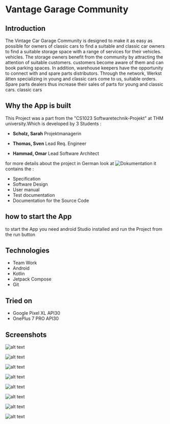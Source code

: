 # Vantage Garage Community

## Introduction
The Vintage Car Garage Community is designed to make it as easy as possible for owners of classic cars to find a suitable
and classic car owners to find a suitable storage space with a range of services for their vehicles.
vehicles.
The storage owners benefit from the community by attracting the attention of suitable customers.
customers become aware of them and can book parking spaces. In addition, warehouse keepers have the opportunity to connect with
and spare parts distributors.
Through the network, Werkst ̈atten specializing in young and classic cars come to us,
suitable orders. Spare parts dealers thus increase their sales of parts for young and classic cars.
classic cars

## Why the App is built
This Project was a part from the "CS1023 Softwaretechnik-Projekt"
at THM university.Which is developed by 3 Students :
- **Scholz, Sarah**
Projektmanagerin

- **Thomas, Sven**
Lead Req. Engineer

- **Hammad, Omar**
Lead Software Architect

for more details about the project in German look at
![Dokumentation](https://github.com/omarali1010/vantage-garage-community/tree/main/Dokumente_SWTP_Weyer_GruppeB)
it contains the :
- Specification
- Software Design
- User manual
- Test documentation
- Documentation for the Source Code


## how to start the App

to start the App you need android Studio installed and run the Project from the run button

## Technologies
- Team Work
- Android
- Kotlin
- Jetpack Compose
- Git



## Tried on
* Google Pixel XL API30
* OnePlus 7 PRO API30


## Screenshots

![alt text](https://github.com/omarali1010/vantage-garage-community/blob/main/login.jpeg)

![alt text](https://github.com/omarali1010/vantage-garage-community/blob/main/profil.jpeg)

![alt text](https://github.com/omarali1010/vantage-garage-community/blob/main/fahrzeug.jpeg)


![alt text](https://github.com/omarali1010/vantage-garage-community/blob/main/details.jpeg)


![alt text](https://github.com/omarali1010/vantage-garage-community/blob/main/addlager.jpeg)

![alt text](https://github.com/omarali1010/vantage-garage-community/blob/main/searchforlager.jpeg)

![alt text](https://github.com/omarali1010/vantage-garage-community/blob/main/servicebuchen.jpeg)

![alt text](https://github.com/omarali1010/vantage-garage-community/blob/main/postfach.jpeg)




